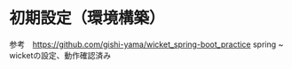 # 初期設定（環境構築）
参考　https://github.com/gishi-yama/wicket_spring-boot_practice
spring ~ wicketの設定、動作確認済み 
